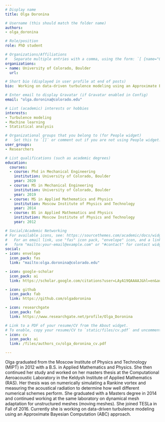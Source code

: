 ```yaml
---
# Display name
title: Olga Doronina

# Username (this should match the folder name)
authors:
- olga_doronina

# Role/position
role: PhD student

# Organizations/Affiliations
#   Separate multiple entries with a comma, using the form: `[ {name="Org1", url=""}, {name="Org2", url=""} ]`.
organizations:
- name: University of Colorado, Boulder
  url:

# Short bio (displayed in user profile at end of posts)
bio:  Working on data-driven turbulence modeling using an Approximate Bayesian Computation (ABC) approach.

# Enter email to display Gravatar (if Gravatar enabled in Config)
email: "olga.doronina@colorado.edu"

# List (academic) interests or hobbies
interests:
- Turbulence modeling
- Machine learning
- Statistical analysis

# Organizational groups that you belong to (for People widget)
#   Set this to `[]` or comment out if you are not using People widget.
user_groups:
- Researchers

# List qualifications (such as academic degrees)
education:
  courses:
  - course: Phd in Mechanical Engineering
    institution: University of Colorado, Boulder
    year: 2020
  - course: MS in Mechanical Engineering
    institution: University of Colorado, Boulder
    year: 2019
  - course: MS in Applied Mathematics and Physics
    institution: Moscow Institute of Physics and Technology
    year: 2014
  - course: BS in Applied Mathematics and Physics
    institution: Moscow Institute of Physics and Technology
    year: 2012

# Social/Academic Networking
# For available icons, see: https://sourcethemes.com/academic/docs/widgets/#icons
#   For an email link, use "fas" icon pack, "envelope" icon, and a link in the
#   form "mailto:your-email@example.com" or "#contact" for contact widget.
social:
- icon: envelope
  icon_pack: fas
  link: "mailto:olga.doronina@colorado.edu"

- icon: google-scholar
  icon_pack: ai
  link: https://scholar.google.com/citations?user=LAyA19QAAAAJ&hl=en&authuser=1

- icon: github
  icon_pack: fab
  link: https://github.com/olgadoronina

- icon: researchgate
  icon_pack: fab
  link: https://www.researchgate.net/profile/Olga_Doronina

# Link to a PDF of your resume/CV from the About widget.
# To enable, copy your resume/CV to `static/files/cv.pdf` and uncomment the lines below.  
- icon: cv
  icon_pack: ai
  link: /files/authors_cv/olga_doronina_cv.pdf

---
```

Olga graduated from the Moscow Institute of Physics and Technology (MIPT) in 2012 with a B.S. in Applied Mathematics and Physics. She then continued her study and worked on her masters thesis at the Computational Aeroacoustic Laboratory in the Keldysh Institute of Applied Mathematics (RAS). Her thesis was on numerically simulating a Rankine vortex and measuring the acoustical radiation to determine how well different numerical schemes perform. She graduated with a Masters degree in 2014 and continued working at the same laboratory on dynamical mesh adaptation for unstructured meshes (moving meshes). She joined TESLa in Fall of 2016. Currently she is working on data-driven turbulence modeling using an Approximate Bayesian Computation (ABC) approach.
